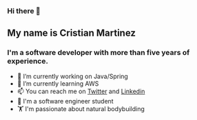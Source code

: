 ### Hi there 👋

## My name is Cristian Martinez

### I'm a software developer with more than five years of experience.

- 🔭 I’m currently working on Java/Spring
- 🌱 I’m currently learning AWS
- 📫 You can reach me on [Twitter](https://twitter.com/b3nkos/) and [Linkedin](https://www.linkedin.com/in/b3nkos/)
- :school: I'm a software engineer student
- 🏋️ I'm passionate about natural bodybuilding

